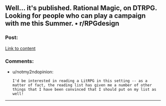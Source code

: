 ## Well... it's published. Rational Magic, on DTRPG. Looking for people who can play a campaign with me this Summer. • r/RPGdesign

### Post:

[Link to content](https://www.reddit.com/r/RPGdesign/comments/8nzkh2/well_its_published_rational_magic_on_dtrpg/)

### Comments:

- u/notmy2ndopinion:
  ```
  I'd be interested in reading a LitRPG in this setting -- as a matter of fact, the reading list has given me a number of other things that I have been convinced that I should put on my list as well!
  ```

---

